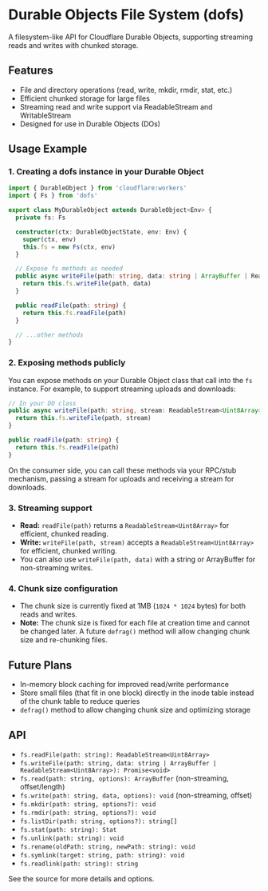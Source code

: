 # Durable Objects File System (dofs)

A filesystem-like API for Cloudflare Durable Objects, supporting streaming reads and writes with chunked storage.

## Features

- File and directory operations (read, write, mkdir, rmdir, stat, etc.)
- Efficient chunked storage for large files
- Streaming read and write support via ReadableStream and WritableStream
- Designed for use in Durable Objects (DOs)

## Usage Example

### 1. Creating a dofs instance in your Durable Object

```ts
import { DurableObject } from 'cloudflare:workers'
import { Fs } from 'dofs'

export class MyDurableObject extends DurableObject<Env> {
  private fs: Fs

  constructor(ctx: DurableObjectState, env: Env) {
    super(ctx, env)
    this.fs = new Fs(ctx, env)
  }

  // Expose fs methods as needed
  public async writeFile(path: string, data: string | ArrayBuffer | ReadableStream<Uint8Array>) {
    return this.fs.writeFile(path, data)
  }

  public readFile(path: string) {
    return this.fs.readFile(path)
  }

  // ...other methods
}
```

### 2. Exposing methods publicly

You can expose methods on your Durable Object class that call into the `fs` instance. For example, to support streaming uploads and downloads:

```ts
// In your DO class
public async writeFile(path: string, stream: ReadableStream<Uint8Array>) {
  return this.fs.writeFile(path, stream)
}

public readFile(path: string) {
  return this.fs.readFile(path)
}
```

On the consumer side, you can call these methods via your RPC/stub mechanism, passing a stream for uploads and receiving a stream for downloads.

### 3. Streaming support

- **Read:** `readFile(path)` returns a `ReadableStream<Uint8Array>` for efficient, chunked reading.
- **Write:** `writeFile(path, stream)` accepts a `ReadableStream<Uint8Array>` for efficient, chunked writing.
- You can also use `writeFile(path, data)` with a string or ArrayBuffer for non-streaming writes.

### 4. Chunk size configuration

- The chunk size is currently fixed at 1MB (`1024 * 1024` bytes) for both reads and writes.
- **Note:** The chunk size is fixed for each file at creation time and cannot be changed later. A future `defrag()` method will allow changing chunk size and re-chunking files.

## Future Plans

- In-memory block caching for improved read/write performance
- Store small files (that fit in one block) directly in the inode table instead of the chunk table to reduce queries
- `defrag()` method to allow changing chunk size and optimizing storage

## API

- `fs.readFile(path: string): ReadableStream<Uint8Array>`
- `fs.writeFile(path: string, data: string | ArrayBuffer | ReadableStream<Uint8Array>): Promise<void>`
- `fs.read(path: string, options): ArrayBuffer` (non-streaming, offset/length)
- `fs.write(path: string, data, options): void` (non-streaming, offset)
- `fs.mkdir(path: string, options?): void`
- `fs.rmdir(path: string, options?): void`
- `fs.listDir(path: string, options?): string[]`
- `fs.stat(path: string): Stat`
- `fs.unlink(path: string): void`
- `fs.rename(oldPath: string, newPath: string): void`
- `fs.symlink(target: string, path: string): void`
- `fs.readlink(path: string): string`

See the source for more details and options.
